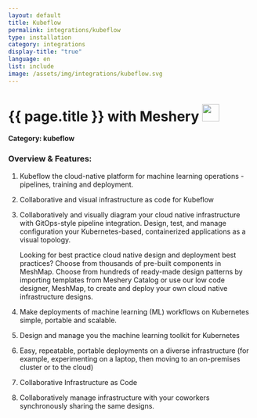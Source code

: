 ```yaml
---
layout: default
title: Kubeflow
permalink: integrations/kubeflow
type: installation
category: integrations
display-title: "true"
language: en
list: include
image: /assets/img/integrations/kubeflow.svg
---
```


<h1>{{ page.title }} with Meshery <img src="{{ page.image }}" style="width: 35px; height: 35px;" /></h1>


#### Category: kubeflow

### Overview & Features:
1. Kubeflow the cloud-native platform for machine learning operations - pipelines, training and deployment.

2. Collaborative and visual infrastructure as code for Kubeflow

4. 
    Collaboratively and visually diagram your cloud native infrastructure with GitOps-style pipeline integration. Design, test, and manage configuration your Kubernetes-based, containerized applications as a visual topology.



    Looking for best practice cloud native design and deployment best practices? Choose from thousands of pre-built components in MeshMap. Choose from hundreds of ready-made design patterns by importing templates from Meshery Catalog or use our low code designer, MeshMap, to create and deploy your own cloud native infrastructure designs.



5. Make deployments of machine learning (ML) workflows on Kubernetes simple, portable and scalable. 

6. Design and manage you the machine learning toolkit for Kubernetes

7. Easy, repeatable, portable deployments on a diverse infrastructure (for example, experimenting on a laptop, then moving to an on-premises cluster or to the cloud)

8. Collaborative Infrastructure as Code

9. Collaboratively manage infrastructure with your coworkers synchronously sharing the same designs.

